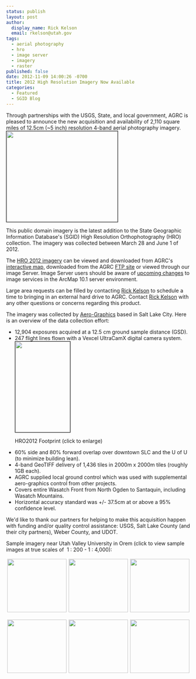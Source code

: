 ```yaml
---
status: publish
layout: post
author:
  display_name: Rick Kelson
  email: rkelson@utah.gov
tags:
  - aerial photography
  - hro
  - image server
  - imagery
  - raster
published: false
date: 2012-11-09 14:00:26 -0700
title: 2012 High Resolution Imagery Now Available
categories:
  - Featured
  - SGID Blog
---
```

<p>Through partnerships with the USGS, State, and local government, AGRC is pleased to announce the new acquisition and availability of 2,110 square miles of 12.5cm (~5 inch) resolution 4-band aerial photography imagery.<a href="{{ "/downloads/HRO2012_sample.png" | prepend: site.baseurl }}"><img class="inline-text-left" style="border: 1px solid black;" title="HRO2012 Sample, City Creek Mall in SLC (click to enlarge)" src="{{ "/images/HRO2012_sample.png" | prepend: site.baseurl }}" alt="" width="304" height="248" /></a></p>
<p>This public domain imagery is the latest addition to the State Geographic Information Database's (SGID) High Resolution Orthophotography (HRO) collection. The imagery was collected between March 28 and June 1 of 2012.</p>
<p>The <a href="{{ "/data/aerial-photography/hro/#HRO2012/" | prepend: site.baseurl }}">HRO 2012 imagery</a> can be viewed and downloaded from AGRC's <a href="http://raster.utah.gov/?cat=HRO%202012%20(12.5cm)">interactive map,</a> downloaded from the AGRC <a href="ftp://ftp.agrc.utah.gov/Imagery/HRO2012_4-band/">FTP site</a> or viewed through our image Server. Image Server users should be aware of <a href="{{ "/upcoming-changes-to-utah-agrc-image-services/" | prepend: site.baseurl }}">upcoming </a><a href="{{ "/upcoming-changes-to-utah-agrc-image-services/" | prepend: site.baseurl }}">changes</a> to image services in the ArcMap 10.1 server environment.</p>
<p>Large area requests can be filled by contacting <a href="mailto:rkelson@utah.gov?subject=Utah Imagery Help">Rick Kelson</a> to schedule a time to bringing in an external hard drive to AGRC. Contact <a href="mailto:rkelson@utah.gov?subject=Utah Imagery Help">Rick Kelson</a> with any other questions or concerns regarding this product.</p>
<p>The imagery was collected by <a href="http://www.aero-graphics.com/">Aero-Graphics</a> based in Salt Lake City. Here is an overview of the data collection effort:</p>
<ul>
<li>12,904 exposures acquired at a 12.5 cm ground sample distance (GSD).</li>
<li>247 flight lines flown with a Vexcel UltraCamX digital camera system.
<div class="caption"><a href="{{ "/downloads/HRO2012_footprint.png" | prepend: site.baseurl }}"><img class=" wp-image-11683" style="border: 1px solid black;" title="HRO2012 Footprint (click to enlarge)" src="{{ "/images/HRO2012_footprint.png" | prepend: site.baseurl }}" alt="" width="150" height="248" /></a><p class="caption-text">HRO2012 Footprint (click to enlarge)</p></div></li>
<li>60% side and 80% forward overlap over downtown SLC and the U of U (to minimize building lean).</li>
<li>4-band GeoTIFF delivery of 1,436 tiles in 2000m x 2000m tiles (roughly 1GB each).</li>
<li>AGRC supplied local ground control which was used with supplemental aero-graphics control from other projects.</li>
<li>Covers entire Wasatch Front from North Ogden to Santaquin, including Wasatch Mountains.</li>
<li>Horizontal accuracy standard was +/- 37.5cm at or above a 95% confidence level.</li>
</ul>
<p>We'd like to thank our partners for helping to make this acquisition happen with funding and/or quality control assistance: USGS, Salt Lake County (and their city partners), Weber County, and UDOT.</p>
<p>Sample imagery near Utah Valley University in Orem (click to view sample images at true scales of  1 : 200 - 1 : 4,000):</p>
<p><a href="{{ "/downloads/hro2012_1_to_4000.png" | prepend: site.baseurl }}"><img style="border: 3px solid white;" title="click for 1:4,000 view" src="{{ "/images/hro2012_1_to_4000.png" | prepend: site.baseurl }}" alt="" width="162" height="146" /></a><a href="{{ "/downloads/hro2012_1_to_2000.png" | prepend: site.baseurl }}"><img style="border: 3px solid white;" title="click for 1:2,000 view" src="{{ "/images/hro2012_1_to_2000.png" | prepend: site.baseurl }}" alt="" width="162" height="146" /></a><a href="{{ "/downloads/hro2012_1_to_1250.png" | prepend: site.baseurl }}"><img style="border: 3px solid white;" title="click for 1:1,250 view" src="{{ "/images/hro2012_1_to_1250.png" | prepend: site.baseurl }}" alt="" width="162" height="146" /></a></p>
<p><a href="{{ "/downloads/hro2012_1_to_800.png" | prepend: site.baseurl }}"><img style="border: 3px solid white;" title="click for 1:800 view" src="{{ "/images/hro2012_1_to_800.png" | prepend: site.baseurl }}" alt="" width="162" height="146" /></a><a href="{{ "/downloads/hro2012_1_to_400.png" | prepend: site.baseurl }}"><img style="border: 3px solid white;" title="click for 1:400 view" src="{{ "/images/hro2012_1_to_400.png" | prepend: site.baseurl }}" alt="" width="162" height="146" /></a><a href="{{ "/downloads/hro2012_1_to_200.png" | prepend: site.baseurl }}"><img style="border: 3px solid white;" title="click for 1:200 view" src="{{ "/images/hro2012_1_to_200.png" | prepend: site.baseurl }}" alt="" width="162" height="146" /></a></p>

